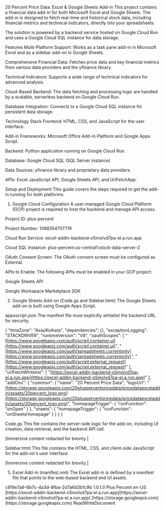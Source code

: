 20 Percent Price Data: Excel & Google Sheets Add-in
This project contains a financial data add-in for both Microsoft Excel and Google Sheets. The add-in is designed to fetch real-time and historical stock data, including financial metrics and technical indicators, directly into your spreadsheets.

The solution is powered by a backend service hosted on Google Cloud Run and uses a Google Cloud SQL instance for data storage.

Features
Multi-Platform Support: Works as a task pane add-in in Microsoft Excel and as a sidebar add-on in Google Sheets.

Comprehensive Financial Data: Fetches price data and key financial metrics from various data providers and the yfinance library.

Technical Indicators: Supports a wide range of technical indicators for advanced analysis.

Cloud-Based Backend: The data fetching and processing logic are handled by a scalable, serverless backend on Google Cloud Run.

Database Integration: Connects to a Google Cloud SQL instance for persistent data storage.

Technology Stack
Frontend: HTML, CSS, and JavaScript for the user interface.

Add-in Frameworks: Microsoft Office Add-in Platform and Google Apps Script.

Backend: Python application running on Google Cloud Run.

Database: Google Cloud SQL (SQL Server instance)

Data Sources: yfinance library and proprietary data providers.

APIs: Excel JavaScript API, Google Sheets API, and UrlFetchApp.

Setup and Deployment
This guide covers the steps required to get the add-in running for both platforms.

1. Google Cloud Configuration
A user-managed Google Cloud Platform (GCP) project is required to host the backend and manage API access.

Project ID: plus-percent

Project Number: 1088354707719

Cloud Run Service: excel-addin-backend-o5molvd7pa-el.a.run.app

Cloud SQL Instance: plus-percent:us-central1:stock-data-server-2

OAuth Consent Screen:
The OAuth consent screen must be configured as External.

APIs to Enable:
The following APIs must be enabled in your GCP project:

Google Sheets API

Google Workspace Marketplace SDK

2. Google Sheets Add-on (Code.gs and Sidebar.html)
The Google Sheets add-on is built using Google Apps Script.

appsscript.json
The manifest file must explicitly whitelist the backend URL for security.

{
  "timeZone": "Asia/Kolkata",
  "dependencies": {},
  "exceptionLogging": "STACKDRIVER",
  "runtimeVersion": "V8",
  "oauthScopes": [
    "[https://www.googleapis.com/auth/script.container.ui](https://www.googleapis.com/auth/script.container.ui)",
    "[https://www.googleapis.com/auth/spreadsheets.currentonly](https://www.googleapis.com/auth/spreadsheets.currentonly)",
    "[https://www.googleapis.com/auth/script.external_request](https://www.googleapis.com/auth/script.external_request)"
  ],
  "urlFetchWhitelist": [
    "[https://excel-addin-backend-o5molvd7pa-el.a.run.app](https://excel-addin-backend-o5molvd7pa-el.a.run.app)"
  ],
  "addOns": {
    "common": {
      "name": "20 Percent Price Data",
      "logoUrl": "[https://storage.googleapis.com/20pluspercentpricedata/pricedataexceladdin/assets/20percent_logo.png](https://storage.googleapis.com/20pluspercentpricedata/pricedataexceladdin/assets/20percent_logo.png)",
      "homepageTrigger": {
        "runFunction": "onOpen"
      }
    },
    "sheets": {
      "homepageTrigger": {
        "runFunction": "onSheetsHomepage"
      }
    }
  }
}

Code.gs
This file contains the server-side logic for the add-on, including UI creation, data retrieval, and the backend API call.

[Immersive content redacted for brevity.]

Sidebar.html
This file contains the HTML, CSS, and client-side JavaScript for the add-on's user interface.

[Immersive content redacted for brevity.]

3. Excel Add-in (manifest.xml)
The Excel add-in is defined by a manifest file that points to the web-based backend and UI assets.

<?xml version="1.0" encoding="UTF-8" standalone="yes"?>
<OfficeApp xmlns="[http://schemas.microsoft.com/office/appforoffice/1.1](http://schemas.microsoft.com/office/appforoffice/1.1)" xmlns:xsi="[http://www.w3.org/2001/XMLSchema-instance](http://www.w3.org/2001/XMLSchema-instance)" xmlns:bt="[http://schemas.microsoft.com/office/officeappbasictypes/1.0](http://schemas.microsoft.com/office/officeappbasictypes/1.0)" xmlns:ov="[http://schemas.microsoft.com/office/taskpaneappversionoverrides](http://schemas.microsoft.com/office/taskpaneappversionoverrides)" xsi:type="TaskPaneApp">
  <Id>c6f9e7a9-6b7c-4a3d-8fba-2d7a6d3b1c9b</Id>
  <Version>1.0.1.0</Version>
  <ProviderName>Plus Percent</ProviderName>
  <DefaultLocale>en-US</DefaultLocale>
  <DisplayName DefaultValue="20 Percent Price Data"/>
  <Description DefaultValue="Advanced Indian stock market analytics with 2,500+ tickers, 100+ technical indicators, and 10+ years of historical data. Superior to Yahoo Finance with institutional-grade analytics."/>
  <IconUrl DefaultValue="[https://storage.googleapis.com/20pluspercentpricedata/pricedataexceladdin/assets/icon-32.png](https://storage.googleapis.com/20pluspercentpricedata/pricedataexceladdin/assets/icon-32.png)"/>
  <HighResolutionIconUrl DefaultValue="[https://storage.googleapis.com/20pluspercentpricedata/pricedataexceladdin/assets/icon-64.png](https://storage.googleapis.com/20pluspercentpricedata/pricedataexceladdin/assets/icon-64.png)"/>
  <SupportUrl DefaultValue="[https://excel-addin-backend-o5molvd7pa-el.a.run.app/help](https://excel-addin-backend-o5molvd7pa-el.a.run.app/help)"/>
  <AppDomains>
    <AppDomain>[https://excel-addin-backend-o5molvd7pa-el.a.run.app](https://excel-addin-backend-o5molvd7pa-el.a.run.app)</AppDomain>
    <AppDomain>[https://storage.googleapis.com](https://storage.googleapis.com)</AppDomain>
  </AppDomains>
  <Hosts>
    <Host Name="Workbook"/>
  </Hosts>
  <Requirements>
    <Sets DefaultMinVersion="1.1">
      <Set Name="ExcelApi" MinVersion="1.7"/>
    </Sets>
  </Requirements>
  <DefaultSettings>
    <SourceLocation DefaultValue="[https://storage.googleapis.com/20pluspercentpricedata/pricedataexceladdin/taskpane.html](https://storage.googleapis.com/20pluspercentpricedata/pricedataexceladdin/taskpane.html)"/>
  </DefaultSettings>
  <Permissions>ReadWriteDocument</Permissions>
  <VersionOverrides xmlns="[http://schemas.microsoft.com/office/taskpaneappversionoverrides](http://schemas.microsoft.com/office/taskpaneappversionoverrides)" xsi:type="VersionOverridesV1_0">
    <Requirements>
      <bt:Sets DefaultMinVersion="1.1">
        <bt:Set Name="ExcelApi" MinVersion="1.7"/>
      </bt:Sets>
    </Requirements>
    <Hosts>
      <Host xsi:type="Workbook">
        <DesktopFormFactor>
          <GetStarted>
            <Title resid="GetStarted.Title"/>
            <Description resid="GetStarted.Description"/>
            <LearnMoreUrl resid="GetStarted.LearnMoreUrl"/>
          </GetStarted>
          <FunctionFile resid="Commands.Url"/>
          <ExtensionPoint xsi:type="PrimaryCommandSurface">
            <OfficeTab id="TabHome">
              <Group id="CommandsGroup">
                <Label resid="CommandsGroup.Label"/>
                <Icon>
                  <bt:Image size="16" resid="Icon.16x16"/>
                  <bt:Image size="32" resid="Icon.32x32"/>
                  <bt:Image size="80" resid="Icon.80x80"/>
                </Icon>
                <Control xsi:type="Button" id="TaskpaneButton">
                  <Label resid="TaskpaneButton.Label"/>
                  <Supertip>
                    <Title resid="TaskpaneButton.Label"/>
                    <Description resid="TaskpaneButton.Tooltip"/>
                  </Supertip>
                  <Icon>
                    <bt:Image size="16" resid="Icon.16x16"/>
                    <bt:Image size="32" resid="Icon.32x32"/>
                    <bt:Image size="80" resid="Icon.80x80"/>
                  </Icon>
                  <Action xsi:type="ShowTaskpane">
                    <TaskpaneId>IndianStockDataTaskpane</TaskpaneId>
                    <SourceLocation resid="Taskpane.Url"/>
                  </Action>
                </Control>
              </Group>
            </OfficeTab>
          </ExtensionPoint>
        </DesktopFormFactor>
      </Host>
    </Hosts>
    <Resources>
      <bt:Images>
        <bt:Image id="Icon.16x16" DefaultValue="[https://storage.googleapis.com/20pluspercentpricedata/pricedataexceladdin/assets/icon-16.png](https://storage.googleapis.com/20pluspercentpricedata/pricedataexceladdin/assets/icon-16.png)"/>
        <bt:Image id="Icon.32x32" DefaultValue="[https://storage.googleapis.com/20pluspercentpricedata/pricedataexceladdin/assets/icon-32.png](https://storage.googleapis.com/20pluspercentpricedata/pricedataexceladdin/assets/icon-32.png)"/>
        <bt:Image id="Icon.80x80" DefaultValue="[https://storage.googleapis.com/20pluspercentpricedata/pricedataexceladdin/assets/icon-80.png](https://storage.googleapis.com/20pluspercentpricedata/pricedataexceladdin/assets/icon-80.png)"/>
      </bt:Images>
      <bt:Urls>
        <bt:Url id="GetStarted.LearnMoreUrl" DefaultValue="[https://go.microsoft.com/fwlink/?LinkId=276812](https://go.microsoft.com/fwlink/?LinkId=276812)"/>
        <bt:Url id="Commands.Url" DefaultValue="[https://storage.googleapis.com/20pluspercentpricedata/pricedataexceladdin/commands.html](https://storage.googleapis.com/20pluspercentpricedata/pricedataexceladdin/commands.html)"/>
        <bt:Url id="Taskpane.Url" DefaultValue="[https://storage.googleapis.com/20pluspercentpricedata/pricedataexceladdin/taskpane.html](https://storage.googleapis.com/20pluspercentpricedata/pricedataexceladdin/taskpane.html)"/>
      </bt:Urls>
      <bt:ShortStrings>
        <bt:String id="GetStarted.Title" DefaultValue="Welcome to Indian Stock Market Analytics!"/>
        <bt:String id="CommandsGroup.Label" DefaultValue="Indian Stock Data"/>
        <bt:String id="TaskpaneButton.Label" DefaultValue="Get Stock Data"/>
      </bt:ShortStrings>
      <bt:LongStrings>
        <bt:String id="GetStarted.Description" DefaultValue="Access 2,500+ Indian stock tickers with 100+ technical indicators and 10+ years of historical data. Click 'Get Stock Data' to begin advanced market analysis."/>
        <bt:String id="TaskpaneButton.Tooltip" DefaultValue="Open Indian stock market analytics with NSE/BSE data, technical indicators, and backtesting capabilities"/>
      </bt:LongStrings>
    </Resources>
  </VersionOverrides>
</OfficeApp>
